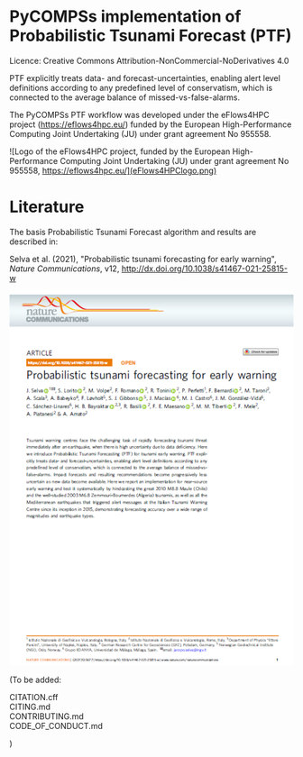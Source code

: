 # PyCOMPSs implementation of Probabilistic Tsunami Forecast (PTF) 

Licence: Creative Commons Attribution-NonCommercial-NoDerivatives 4.0  

PTF explicitly treats data- and forecast-uncertainties, enabling alert level definitions according to any predefined level of conservatism, which is connected to the average balance of missed-vs-false-alarms.  

The PyCOMPSs PTF workflow was developed under the eFlows4HPC project (https://eflows4hpc.eu/) funded by the European High-Performance Computing Joint Undertaking (JU) under grant
agreement No 955558.

![Logo of the eFlows4HPC project, funded by the European High-Performance Computing Joint Undertaking (JU) under grant agreement No 955558, https://eflows4hpc.eu/](eFlows4HPClogo.png)  

Literature
==========

The basis Probabilistic Tsunami Forecast algorithm and results are described in:  

Selva et al. (2021),  "Probabilistic tsunami forecasting for early warning",  
*Nature Communications*, v12,   http://dx.doi.org/10.1038/s41467-021-25815-w  

![Image of the paper "Probabilistic tsunami forecasting for early warning", Selva et al. (2021), Nature Communications, http://dx.doi.org/10.1038/s41467-021-25815-w ](PTF_NatComm_2021_image.png)  

(To be added:

CITATION.cff  
CITING.md  
CONTRIBUTING.md  
CODE_OF_CONDUCT.md  

)

